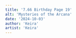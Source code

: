 ```yaml
---
title: '7.66 Birthday Page 19'
alt: 'Mysteries of the Arcana'
date: '2024-10-03'
author: 'Keira'
artist: 'Keira'
---
```

